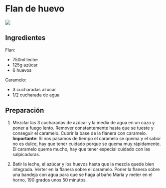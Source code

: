 Flan de huevo
=============

![](../images/flan_huevo.jpg)

Ingredientes
------------

Flan:

* 750ml leche
* 125g azúcar
* 6 huevos

Caramelo:

* 3 cucharadas azúcar
* 1/2 cucharada de agua

Preparación
-----------

1. Mezclar las 3 cucharadas de azúcar y la media de agua en un cazo y poner a fuego lento. Remover constantemente hasta que se tueste y conseguir el caramelo. Cubrir la base de la flanera con caramelo. **Importante**: Si nos pasamos de tiempo el caramelo se quema y el sabor no es dulce, hay que tener cuidado porque se quema muy rápidamente. El caramelo quema mucho, hay que tener especial cuidado con las salpicaduras.

2. Batir la leche, el azúcar y los huevos hasta que la mezcla quede bien integrada. Verter en la flanera sobre el caramelo. Poner la flanera sobre una bandeja con agua para que se haga al baño María y meter en el horno, 190 grados unos 50 minutos.
